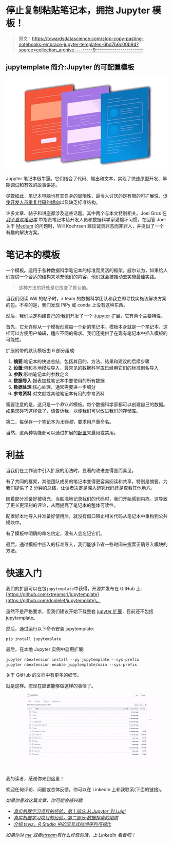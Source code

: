 # 停止复制粘贴笔记本，拥抱 Jupyter 模板！

> 原文：<https://towardsdatascience.com/stop-copy-pasting-notebooks-embrace-jupyter-templates-6bd7b6c00b94?source=collection_archive---------9----------------------->

## jupytemplate 简介:Jupyter 的可配置模板

![](img/b053923362edcca98d600f026d4ee43b.png)

Jupyter 笔记本很牛逼。它们结合了代码、输出和文本，实现了快速原型开发、早期调试和有效的故事讲述。

尽管如此，笔记本电脑也有其自身的局限性，最令人讨厌的是有限的可扩展性、[促使开发人员重复代码的倾向](/lessons-from-a-real-machine-learning-project-part-1-from-jupyter-to-luigi-bdfd0b050ca5)以及缺乏标准结构。

许多文章、帖子和讲座都涉及这些话题。其中两个与本文特别相关。Joel Grus 在[*我不喜欢笔记本*](https://www.youtube.com/watch?reload=9&v=7jiPeIFXb6U) 中指责笔记本给开发人员和数据科学家灌输坏习惯。在回答 Joel 关于 [Medium](/set-your-jupyter-notebook-up-right-with-this-extension-24921838a332) 的问题时，Will Koehrsen 建议谴责罪恶而非罪人，并提出了一个有趣的解决方案。

# 笔记本的模板

一个模板。适用于各种数据科学笔记本的标准而灵活的框架。威尔认为，如果给人们提供一个合适的结构来填充他们的内容，他们就会被推动去实施最佳实践。

> 这种方法的好处是它改变了默认值。

当我们阅读 Will 的帖子时，x team 的数据科学团队和我立即寻找实施该解决方案的包。不幸的是，我们发现 PiPy 或 conda 上没有这种东西。

然后，我们决定构建自己的:我们开发了一个 [Jupyter 扩展](/jupyter-notebook-extensions-517fa69d2231)，它有两个主要特性。

首先，它允许你从一个模板创建每一个新的笔记本。模板本身就是一个笔记本，这样可以方便用户编辑，适应不同的需求。我们还提供了在现有笔记本中插入模板的可能性。

扩展附带的默认模板由 6 部分组成:

1.  **摘要**:笔记本的快速总结，包括其目的、方法、结果和建议的后续步骤
2.  **设置**:包和本地模块导入，最常见的数据科学库已经用它们的标准别名导入
3.  **参数**:影响笔记本的参数定义
4.  **数据导入**:报表加载笔记本中要使用的所有数据
5.  **数据处理**:核心处理，通常需要进一步细分
6.  **参考资料**:对文献或其他笔记本有用的参考资料

需要注意的是，这只是一个*默认的*模板。每个数据科学家都可以创建自己的数据。如果您碰巧这样做了，请告诉我，以便我们可以改进我们的存储库。

第二，每保存一个笔记本为*无标题*，要求用户重命名。

当然，这两种功能都可以通过扩展的[配置](https://github.com/Jupyter-contrib/jupyter_nbextensions_configurator)来启用或禁用。

# 利益

当我们在工作流中引入扩展的用法时，显著的改进变得显而易见。

有了共同的框架，其他团队成员的笔记本变得更容易阅读和共享。特别是摘要，为我们提供了 2 分钟的总结，让读者决定是深入研究代码还是查看其他地方。

随着部分准备好被填充，当肤浅地记录我们的代码时，我们开始感到内疚。这导致了更长更深刻的评论，从而提高了笔记本的整体可读性。

配置好本地导入并准备好使用后，就没有借口阻止相关代码从笔记本中重构到公共模块中。

有了模板中明确的命名约定，没有人会忘记它们。

最后，通过模板中嵌入的标准导入，我们能够节省一些时间来搜索正确导入模块的方法。

# 快速入门

我们的扩展可以在包`jupytemplate`中获得，开源并发布在 GitHub 上:[https://github.com/xtreamsrl/jupytemplate](https://github.com/donlelef/jupytemplate)。

虽然不是严格要求，但我们建议开始下载整套 [jupyter 扩展](https://github.com/ipython-contrib/jupyter_contrib_nbextensions)，目前还不包括 jupytemplate。

然后，通过运行以下命令安装 jupytemplate:

```
pip install jupytemplate
```

最后，在本地 Jupyter 实例中启用扩展:

```
jupyter nbextension install --py jupytemplate --sys-prefix
jupyter nbextension enable jupytemplate/main --sys-prefix
```

关于 GitHub 的文档中有更多的细节。

就是这样。您现在应该能够做这样的事情了。

![](img/3b04616ce78e51a0ce2154fa9e545920.png)

我的读者，感谢你来到这里！

欢迎任何评论、问题或总体反馈。你可以在 LinkedIn 上和我联系(下面的链接)。

*如果你喜欢这篇文章，你可能会感兴趣:*

*   [*真实机器学习项目的经验，第 1 部分:从 Jupyter 到 Luigi*](/lessons-from-a-real-machine-learning-project-part-1-from-jupyter-to-luigi-bdfd0b050ca5)
*   [*真实机器学习项目的经验，第二部分:数据探索的陷阱*](/lessons-from-a-real-machine-learning-project-part-2-the-traps-of-data-exploration-e0061ace84aa)
*   [*介绍 tsviz，R Studio 中的交互式时间序列可视化*](/introducing-tsviz-interactive-time-series-visualization-in-r-studio-a96cde507a14)

*如果你对* [*me*](https://www.linkedin.com/in/emanuelefabbiani/) *或者*[*xtream*](https://www.linkedin.com/company/18545289/admin/)*有什么好奇的话，上 LinkedIn 看看吧！*